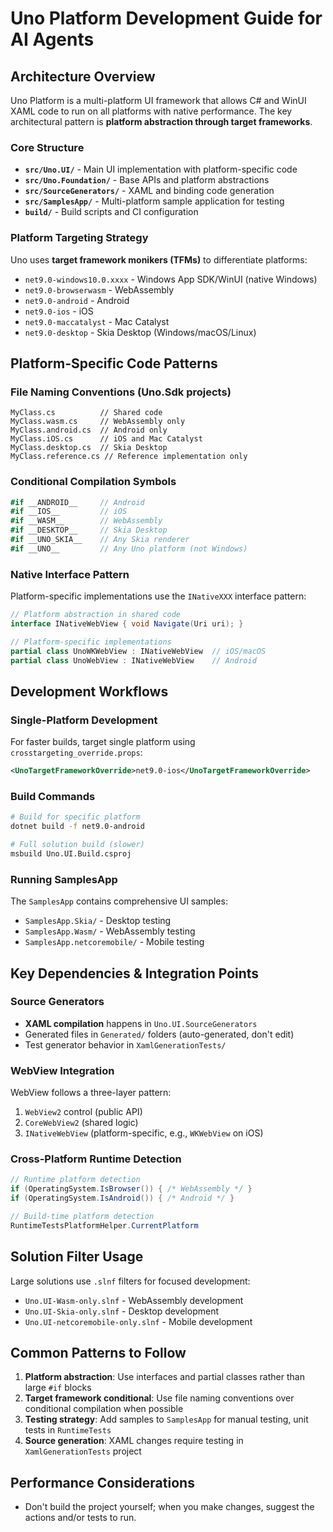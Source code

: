 # Uno Platform Development Guide for AI Agents

## Architecture Overview

Uno Platform is a multi-platform UI framework that allows C# and WinUI XAML code to run on all platforms with native performance. The key architectural pattern is **platform abstraction through target frameworks**.

### Core Structure
- **`src/Uno.UI/`** - Main UI implementation with platform-specific code
- **`src/Uno.Foundation/`** - Base APIs and platform abstractions  
- **`src/SourceGenerators/`** - XAML and binding code generation
- **`src/SamplesApp/`** - Multi-platform sample application for testing
- **`build/`** - Build scripts and CI configuration

### Platform Targeting Strategy
Uno uses **target framework monikers (TFMs)** to differentiate platforms:
- `net9.0-windows10.0.xxxx` - Windows App SDK/WinUI (native Windows)
- `net9.0-browserwasm` - WebAssembly
- `net9.0-android` - Android
- `net9.0-ios` - iOS
- `net9.0-maccatalyst` - Mac Catalyst
- `net9.0-desktop` - Skia Desktop (Windows/macOS/Linux)

## Platform-Specific Code Patterns

### File Naming Conventions (Uno.Sdk projects)
```
MyClass.cs          // Shared code
MyClass.wasm.cs     // WebAssembly only
MyClass.android.cs  // Android only  
MyClass.iOS.cs      // iOS and Mac Catalyst
MyClass.desktop.cs  // Skia Desktop
MyClass.reference.cs // Reference implementation only
```

### Conditional Compilation Symbols
```csharp
#if __ANDROID__     // Android
#if __IOS__         // iOS
#if __WASM__        // WebAssembly  
#if __DESKTOP__     // Skia Desktop
#if __UNO_SKIA__    // Any Skia renderer
#if __UNO__         // Any Uno platform (not Windows)
```

### Native Interface Pattern
Platform-specific implementations use the `INativeXXX` interface pattern:
```csharp
// Platform abstraction in shared code
interface INativeWebView { void Navigate(Uri uri); }

// Platform-specific implementations
partial class UnoWKWebView : INativeWebView  // iOS/macOS
partial class UnoWebView : INativeWebView    // Android
```

## Development Workflows

### Single-Platform Development
For faster builds, target single platform using `crosstargeting_override.props`:
```xml
<UnoTargetFrameworkOverride>net9.0-ios</UnoTargetFrameworkOverride>
```

### Build Commands
```bash
# Build for specific platform
dotnet build -f net9.0-android

# Full solution build (slower)
msbuild Uno.UI.Build.csproj
```

### Running SamplesApp
The `SamplesApp` contains comprehensive UI samples:
- `SamplesApp.Skia/` - Desktop testing
- `SamplesApp.Wasm/` - WebAssembly testing  
- `SamplesApp.netcoremobile/` - Mobile testing

## Key Dependencies & Integration Points

### Source Generators
- **XAML compilation** happens in `Uno.UI.SourceGenerators`
- Generated files in `Generated/` folders (auto-generated, don't edit)
- Test generator behavior in `XamlGenerationTests/`

### WebView Integration
WebView follows a three-layer pattern:
1. `WebView2` control (public API)
2. `CoreWebView2` (shared logic)  
3. `INativeWebView` (platform-specific, e.g., `WKWebView` on iOS)

### Cross-Platform Runtime Detection
```csharp
// Runtime platform detection
if (OperatingSystem.IsBrowser()) { /* WebAssembly */ }
if (OperatingSystem.IsAndroid()) { /* Android */ }

// Build-time platform detection  
RuntimeTestsPlatformHelper.CurrentPlatform
```

## Solution Filter Usage
Large solutions use `.slnf` filters for focused development:
- `Uno.UI-Wasm-only.slnf` - WebAssembly development
- `Uno.UI-Skia-only.slnf` - Desktop development
- `Uno.UI-netcoremobile-only.slnf` - Mobile development

## Common Patterns to Follow

1. **Platform abstraction**: Use interfaces and partial classes rather than large `#if` blocks
2. **Target framework conditional**: Use file naming conventions over conditional compilation when possible
3. **Testing strategy**: Add samples to `SamplesApp` for manual testing, unit tests in `RuntimeTests`
4. **Source generation**: XAML changes require testing in `XamlGenerationTests` project

## Performance Considerations

- Don't build the project yourself; when you make changes, suggest the actions and/or tests to run.
